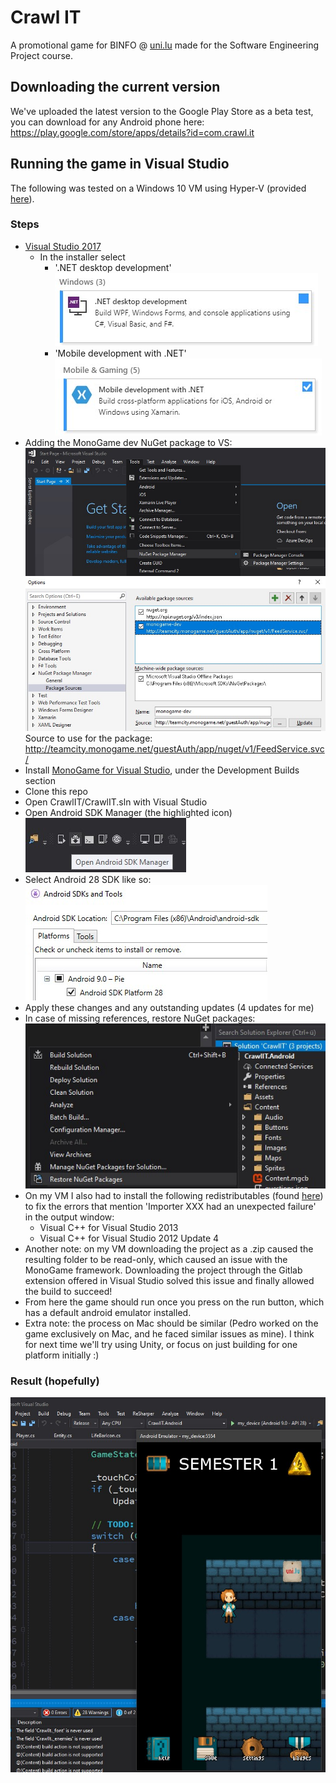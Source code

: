 # Crawl IT

A promotional game for BINFO @ [uni.lu](https://binfo.uni.lu) made for the Software Engineering Project course.

## Downloading the current version

We've uploaded the latest version to the Google Play Store as a beta test, you can download for any Android phone here: <https://play.google.com/store/apps/details?id=com.crawl.it>

## Running the game in Visual Studio

The following was tested on a Windows 10 VM using Hyper-V (provided [here](https://developer.microsoft.com/en-us/microsoft-edge/tools/vms/)).

### Steps

- [Visual Studio 2017](https://my.visualstudio.com/Downloads?q=visual%20studio%202017&wt.mc_id=o~msft~vscom~older-downloads)
  - In the installer select
    - '.NET desktop development'  
    ![vs_installer1](assets/vs_installer1.jpg)
    - 'Mobile development with .NET'  
    ![vs_installer2](assets/vs_installer2.jpg)
- Adding the MonoGame dev NuGet package to VS:  
![NuGet settings](assets/nuget_window.jpg)  
![NuGet package](assets/nuget_package.jpg)  
Source to use for the package: <http://teamcity.monogame.net/guestAuth/app/nuget/v1/FeedService.svc/>
- Install [MonoGame for Visual Studio](https://www.monogame.net/downloads), under the Development Builds section
- Clone this repo
- Open CrawlIT/CrawlIT.sln with Visual Studio
- Open Android SDK Manager (the highlighted icon)  
![android_sdk_manager](assets/android_sdk_manager.jpg)
- Select Android 28 SDK like so:  
![android_28_sdk](assets/android_28_sdk.jpg)
- Apply these changes and any outstanding updates (4 updates for me)
- In case of missing references, restore NuGet packages:  
![nuget_restore](assets/nuget_restore.jpg)
- On my VM I also had to install the following redistributables (found [here](https://my.visualstudio.com/Downloads?q=redistributable&pgroup=)) to fix the errors that mention 'Importer XXX had an unexpected failure' in the output window:
  - Visual C++ for Visual Studio 2013
  - Visual C++ for Visual Studio 2012 Update 4
- Another note: on my VM downloading the project as a .zip caused the resulting folder to be read-only, which caused an issue with the MonoGame framework. Downloading the project through the Gitlab extension offered in Visual Studio solved this issue and finally allowed the build to succeed!
- From here the game should run once you press on the run button, which has a default android emulator installed.
- Extra note: the process on Mac should be similar (Pedro worked on the game exclusively on Mac, and he faced similar issues as mine). I think for next time we'll try using Unity, or focus on just building for one platform initially :)

### Result (hopefully)

![result](assets/result.jpg)
